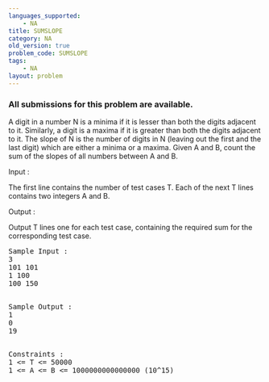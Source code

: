 ```yaml
---
languages_supported:
    - NA
title: SUMSLOPE
category: NA
old_version: true
problem_code: SUMSLOPE
tags:
    - NA
layout: problem
---
```

###  All submissions for this problem are available. 

A digit in a number N is a minima if it is lesser than both the digits adjacent to it. Similarly, a digit is a maxima if it is greater than both the digits adjacent to it. The slope of N is the number of digits in N (leaving out the first and the last digit) which are either a minima or a maxima. Given A and B, count the sum of the slopes of all numbers between A and B.

Input :

The first line contains the number of test cases T. Each of the next T lines contains two integers A and B.

Output :

Output T lines one for each test case, containing the required sum for the corresponding test case.

<pre>
Sample Input :
3
101 101
1 100
100 150

</pre>
<pre>
Sample Output :
1
0
19

</pre>
<pre>
Constraints :
1 <= T <= 50000
1 <= A <= B <= 1000000000000000 (10^15)
</pre>